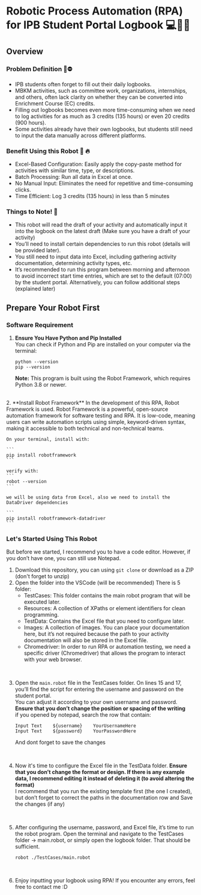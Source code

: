 # Robotic Process Automation (RPA) for IPB Student Portal Logbook 💻🤖✨

## Overview

### Problem Definition 👀⛔
- IPB students often forget to fill out their daily logbooks.
- MBKM activities, such as committee work, organizations, internships, and others, often lack clarity on whether they can be converted into Enrichment Course (EC) credits.
- Filling out logbooks becomes even more time-consuming when we need to log activities for as much as 3 credits (135 hours) or even 20 credits (900 hours).
- Some activities already have their own logbooks, but students still need to input the data manually across different platforms. 

### Benefit Using this Robot 🤖 🔥
- Excel-Based Configuration: Easily apply the copy-paste method for activities with similar time, type, or descriptions.
- Batch Processing: Run all data in Excel at once.
- No Manual Input: Eliminates the need for repetitive and time-consuming clicks.
- Time Efficient: Log 3 credits (135 hours) in less than 5 minutes


### Things to Note! 📝
- This robot will read the draft of your activity and automatically input it into the logbook on the latest draft (Make sure you have a draft of your activity)
- You’ll need to install certain dependencies to run this robot (details will be provided later).
- You still need to input data into Excel, including gathering activity documentation, determining activity types, etc.
- It’s recommended to run this program between morning and afternoon to avoid incorrect start time entries, which are set to the default (07:00) by the student portal. Alternatively, you can follow additional steps (explained later)

## Prepare Your Robot First 

### Software Requirement
1. **Ensure You Have Python and Pip Installed**  
   You can check if Python and Pip are installed on your computer via the terminal:  
   ```
   python --version
   pip --version 
   ```  
    **Note:** This program is built using the Robot Framework, which requires Python 3.8 or newer.
  <br>
2. **Install Robot Framework**
    In the development of this RPA, Robot Framework is used. Robot Framework is a powerful, open-source automation framework for software testing and RPA. It is low-code, meaning users can write automation scripts using simple, keyword-driven syntax, making it accessible to both technical and non-technical teams.
    
    On your terminal, install with:

    ```
    pip install robotframework
    ```

    verify with:
    ```
    robot --version
    ```

    we will be using data from Excel, also we need to install the DataDriver dependencies

    ```
    pip install robotframework-datadriver
    ```

### Let's Started Using This Robot
But before we started, I recommend you to have a code editor. However, if you don’t have one, you can still use Notepad.

1. Download this repository, you can using `git clone` or download as a ZIP (don't forget to unzip) 
2. Open the folder into the VSCode (will be recommended)
There is 5 folder:
    - TestCases: This folder contains the main robot program that will be executed later.
    - Resources: A collection of XPaths or element identifiers for clean programming.
    - TestData: Contains the Excel file that you need to configure later.
    - Images: A collection of images. You can place your documentation here, but it’s not required because the path to your activity documentation will also be stored in the Excel file.
    - Chromedriver: In order to run RPA or automation testing, we need a specific driver (Chromedriver) that allows the program to interact with your web browser. 

<br>

3. Open the `main.robot` file in the TestCases folder. On lines 15 and 17, you’ll find the script for entering the username and password on the student portal. <br>
    You can adjust it according to your own username and password. **Ensure that you don’t change the position or spacing of the writing** <br>
    if you opened by notepad, search the row that contain:
    ```
    Input Text    ${username}    YourUsernameHere
    Input Text    ${password}    YourPasswordHere    
    ```

    And dont forget to save the changes
    
<br>

4. Now it's time to configure the Excel file in the TestData folder. **Ensure that you don’t change the format or design. If there is any example data, I recommend editing it instead of deleting it (to avoid altering the format)** <br>
I recommend that you run the existing template first (the one I created), but don’t forget to correct the paths in the documentation row and Save the changes (if any)


<br>

5. After configuring the username, password, and Excel file, it’s time to run the robot program. Open the terminal and navigate to the TestCases folder -> main.robot, or simply open the logbook folder. That should be sufficient.

    ```
    robot ./TestCases/main.robot
    ```

<br>

6. Enjoy inputting your logbook using RPA! If you encounter any errors, feel free to contact me :D